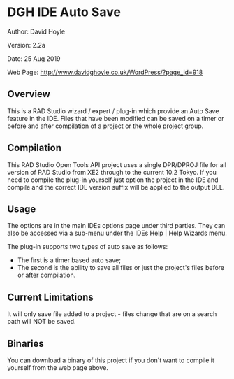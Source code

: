 # DGH IDE Auto Save

Author:   David Hoyle

Version:  2.2a

Date:     25 Aug 2019

Web Page: http://www.davidghoyle.co.uk/WordPress/?page_id=918

## Overview

This is a RAD Studio wizard / expert / plug-in which provide an Auto Save
feature in the IDE. Files that have been modified can be saved on a timer or
before and after compilation of a project or the whole project group.

## Compilation

This RAD Studio Open Tools API project uses a single DPR/DPROJ file for all
version of RAD Studio from XE2 through to the current 10.2 Tokyo. If you need to
compile the plug-in yourself just option the project in the IDE and compile and
the correct IDE version suffix will be applied to the output DLL.

## Usage

The options are in the main IDEs options page under third parties. They can also
be accessed via a sub-menu under the IDEs Help | Help Wizards menu.

The plug-in supports two types of auto save as follows:

 * The first is a timer based auto save;
 * The second is the ability to save all files or just the project's files
   before or after compilation.

## Current Limitations

It will only save file added to a project - files change that are on a search
path will NOT be saved.

## Binaries

You can download a binary of this project if you don't want to compile it
yourself from the web page above.